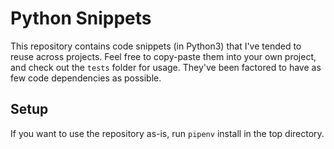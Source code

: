 # Python Snippets

This repository contains code snippets (in Python3) that I've tended to reuse across projects. Feel free to copy-paste them into your own project, and check out the `tests` folder for usage. They've been factored to have as few code dependencies as possible.

## Setup

If you want to use the repository as-is, run `pipenv` install in the top directory.